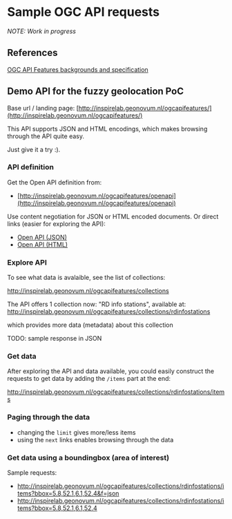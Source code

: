 # Sample OGC API requests

*NOTE: Work in progress*

## References
[OGC API Features backgrounds and specification](https://ogcapi.ogc.org/features/)

## Demo API for the fuzzy geolocation PoC
Base url / landing page: [http://inspirelab.geonovum.nl/ogcapifeatures/](http://inspirelab.geonovum.nl/ogcapifeatures/)

This API supports JSON and HTML encodings, which makes browsing through the API quite easy.

Just give it a try :).

### API definition
Get the Open API definition from:
* [http://inspirelab.geonovum.nl/ogcapifeatures/openapi](http://inspirelab.geonovum.nl/ogcapifeatures/openapi)

Use content negotiation for JSON or HTML encoded documents. Or direct links (easier for exploring the API):
* [Open API (JSON)](http://inspirelab.geonovum.nl/ogcapifeatures/openapi?f=json)
* [Open API (HTML)](http://inspirelab.geonovum.nl/ogcapifeatures/openapi?f=html)

### Explore API
To see what data is avalaible, see the list of collections:

http://inspirelab.geonovum.nl/ogcapifeatures/collections

The API offers 1 collection now: "RD info stations", available at:
http://inspirelab.geonovum.nl/ogcapifeatures/collections/rdinfostations

which provides more data (metadata) about this collection

TODO: sample response in JSON

### Get data
After exploring the API and data available, you could easily construct the requests to get data by adding the `/items` part at the end:

http://inspirelab.geonovum.nl/ogcapifeatures/collections/rdinfostations/items

### Paging through the data
- changing the `limit` gives more/less items
- using the `next` links enables browsing through the data


### Get data using a boundingbox (area of interest)
Sample requests:
- http://inspirelab.geonovum.nl/ogcapifeatures/collections/rdinfostations/items?bbox=5.8,52.1,6.1,52.4&f=json
- http://inspirelab.geonovum.nl/ogcapifeatures/collections/rdinfostations/items?bbox=5.8,52.1,6.1,52.4

